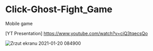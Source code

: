 # Click-Ghost-Fight_Game
Mobile game

[YT Presentation] https://www.youtube.com/watch?v=ciQ3tqecsQo

![Zrzut ekranu 2021-01-20 084900](https://user-images.githubusercontent.com/39192319/105143625-618fbb00-5afc-11eb-903e-cd039724d357.png)
